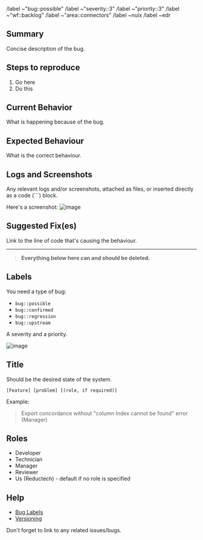 /label ~"bug::possible"
/label ~"severity::3"
/label ~"priority::3"
/label ~"wf::backlog"
/label ~"area::connectors"
/label ~nuix
/label ~edr

## Summary

Concise description of the bug.

## Steps to reproduce

1. Go here
2. Do this

## Current Behavior

What is happening because of the bug.

## Expected Behaviour

What is the correct behaviour.

## Logs and Screenshots

Any relevant logs and/or screenshots, attached as files, or
inserted directly as a code (```) block.

Here's a screenshot: ![image](https://gitlab.com/reductech/templates/dotnetlibrary/uploads/f58bcd6503bb71111306108ad4314d3b/image.png)

## Suggested Fix(es)

Link to the line of code that's causing the behaviour.

---

> **Everything below here can and should be deleted.**

## Labels

You need a type of bug:

- `bug::possible`
- `bug::confirmed`
- `bug::regression`
- `bug::upstream`

A severity and a priority.

![image](https://gitlab.com/reductech/kb/-/wikis/uploads/55b912e1cdfae45b7139aa68f41bbcbc/image.png)

## Title

Should be the desired state of the system.

```
[Feature] [problem] [(role, if required)]
```

Example:

> Export concordance without "column Index cannot be found" error (Manager)

## Roles

- Developer
- Technician
- Manager
- Reviewer
- Us (Reductech) - default if no role is specified

## Help

- [Bug Labels](https://gitlab.com/reductech/kb/-/wikis/Development/Labels#bugs-c85a16)
- [Versioning](https://gitlab.com/reductech/kb/-/wikis/Development/Guidelines#versioning)

Don't forget to link to any related issues/bugs.
